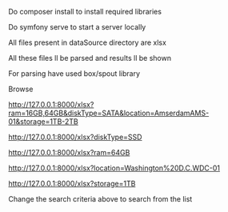 Do composer install to install required libraries

Do symfony serve to start a server locally

All files present in dataSource directory are xlsx

All these files ll be parsed and results ll be shown

For parsing have used box/spout library

Browse

http://127.0.0.1:8000/xlsx?ram=16GB,64GB&diskType=SATA&location=AmserdamAMS-01&storage=1TB-2TB

http://127.0.0.1:8000/xlsx?diskType=SSD

http://127.0.0.1:8000/xlsx?ram=64GB

http://127.0.0.1:8000/xlsx?location=Washington%20D.C.WDC-01

http://127.0.0.1:8000/xlsx?storage=1TB

Change the search criteria above to search from the list

